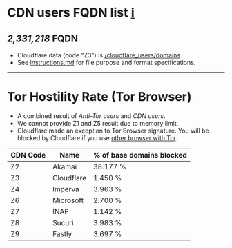 # CDN users FQDN list [ℹ](https://ss.wodferndripvpe6ib4uz4rtngrnzichnirgn7t5x64gxcyroopbhsuqd.onion/ss/pct_zc.php)


[//]: # (do not edit me; start)

## *2,331,218* FQDN

[//]: # (do not edit me; end)


- Cloudflare data (code "Z3") is [/cloudflare_users/domains](../../cloudflare_users/domains)
- See [instructions.md](../../instructions.md) for file purpose and format specifications.

---

# Tor Hostility Rate (Tor Browser)

- A combined result of _Anti-Tor users_ and _CDN users_.
- We cannot provide Z1 and Z5 result due to memory limit.
- Cloudflare made an exception to Tor Browser signature. You will be blocked by Cloudflare if you use [other browser with Tor](../../README_ethics.md#user-content-browser-vendor-discrimination).

[//]: # (start; table / do not edit me; If necessary please create an issue first)

| CDN Code | Name | % of base domains blocked |
| -------- | -------- | -------- |
| Z2 | Akamai | 38.177 % |
| Z3 | Cloudflare | 1.450 % |
| Z4 | Imperva | 3.963 % |
| Z6 | Microsoft | 2.700 % |
| Z7 | INAP | 1.142 % |
| Z8 | Sucuri | 3.983 % |
| Z9 | Fastly | 3.697 % |

[//]: # (end; table)

